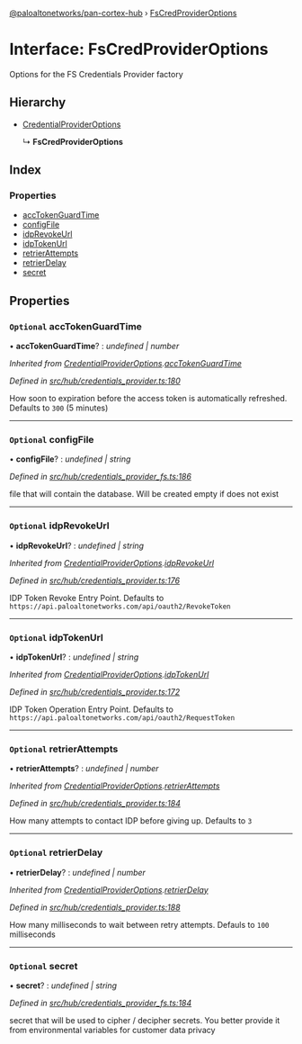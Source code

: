 [@paloaltonetworks/pan-cortex-hub](../README.md) › [FsCredProviderOptions](fscredprovideroptions.md)

# Interface: FsCredProviderOptions

Options for the FS Credentials Provider factory

## Hierarchy

* [CredentialProviderOptions](credentialprovideroptions.md)

  ↳ **FsCredProviderOptions**

## Index

### Properties

* [accTokenGuardTime](fscredprovideroptions.md#optional-acctokenguardtime)
* [configFile](fscredprovideroptions.md#optional-configfile)
* [idpRevokeUrl](fscredprovideroptions.md#optional-idprevokeurl)
* [idpTokenUrl](fscredprovideroptions.md#optional-idptokenurl)
* [retrierAttempts](fscredprovideroptions.md#optional-retrierattempts)
* [retrierDelay](fscredprovideroptions.md#optional-retrierdelay)
* [secret](fscredprovideroptions.md#optional-secret)

## Properties

### `Optional` accTokenGuardTime

• **accTokenGuardTime**? : *undefined | number*

*Inherited from [CredentialProviderOptions](credentialprovideroptions.md).[accTokenGuardTime](credentialprovideroptions.md#optional-acctokenguardtime)*

*Defined in [src/hub/credentials_provider.ts:180](https://github.com/xhoms/pan-cortex-hub-nodejs/blob/master/src/hub/credentials_provider.ts#L180)*

How soon to expiration before the access token is automatically refreshed. Defaults to `300` (5 minutes)

___

### `Optional` configFile

• **configFile**? : *undefined | string*

*Defined in [src/hub/credentials_provider_fs.ts:186](https://github.com/xhoms/pan-cortex-hub-nodejs/blob/master/src/hub/credentials_provider_fs.ts#L186)*

file that will contain the database. Will be created empty if does not exist

___

### `Optional` idpRevokeUrl

• **idpRevokeUrl**? : *undefined | string*

*Inherited from [CredentialProviderOptions](credentialprovideroptions.md).[idpRevokeUrl](credentialprovideroptions.md#optional-idprevokeurl)*

*Defined in [src/hub/credentials_provider.ts:176](https://github.com/xhoms/pan-cortex-hub-nodejs/blob/master/src/hub/credentials_provider.ts#L176)*

IDP Token Revoke Entry Point. Defaults to `https://api.paloaltonetworks.com/api/oauth2/RevokeToken`

___

### `Optional` idpTokenUrl

• **idpTokenUrl**? : *undefined | string*

*Inherited from [CredentialProviderOptions](credentialprovideroptions.md).[idpTokenUrl](credentialprovideroptions.md#optional-idptokenurl)*

*Defined in [src/hub/credentials_provider.ts:172](https://github.com/xhoms/pan-cortex-hub-nodejs/blob/master/src/hub/credentials_provider.ts#L172)*

IDP Token Operation Entry Point. Defaults to `https://api.paloaltonetworks.com/api/oauth2/RequestToken`

___

### `Optional` retrierAttempts

• **retrierAttempts**? : *undefined | number*

*Inherited from [CredentialProviderOptions](credentialprovideroptions.md).[retrierAttempts](credentialprovideroptions.md#optional-retrierattempts)*

*Defined in [src/hub/credentials_provider.ts:184](https://github.com/xhoms/pan-cortex-hub-nodejs/blob/master/src/hub/credentials_provider.ts#L184)*

How many attempts to contact IDP before giving up. Defaults to `3`

___

### `Optional` retrierDelay

• **retrierDelay**? : *undefined | number*

*Inherited from [CredentialProviderOptions](credentialprovideroptions.md).[retrierDelay](credentialprovideroptions.md#optional-retrierdelay)*

*Defined in [src/hub/credentials_provider.ts:188](https://github.com/xhoms/pan-cortex-hub-nodejs/blob/master/src/hub/credentials_provider.ts#L188)*

How many milliseconds to wait between retry attempts. Defauls to `100` milliseconds

___

### `Optional` secret

• **secret**? : *undefined | string*

*Defined in [src/hub/credentials_provider_fs.ts:184](https://github.com/xhoms/pan-cortex-hub-nodejs/blob/master/src/hub/credentials_provider_fs.ts#L184)*

secret that will be used to cipher / decipher secrets. You better
provide it from environmental variables for customer data privacy
